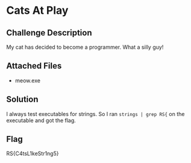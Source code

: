 # Cats At Play

## Challenge Description

My cat has decided to become a programmer. What a silly guy!

## Attached Files

- meow.exe

## Solution

I always test executables for strings. So I ran `strings | grep RS{` on the executable and got the flag.

## Flag

RS{C4tsL1keStr1ng5}
